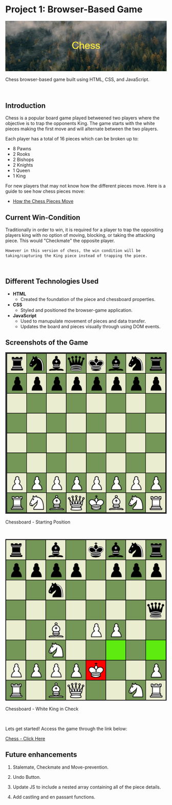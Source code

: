 # Project 1: Browser-Based Game
![Banner](img/banner.png)
<!-- <img src="https://imgur.com/a/3mgaBHy"/> -->

Chess browser-based game built using HTML, CSS, and JavaScript.

<br>

## Introduction
Chess is a popular board game played betweened two players where the objective is to trap the opponents King. The game starts with the white pieces making the first move and will alternate between the two players.

Each player has a total of 16 pieces which can be broken up to:
- 8 Pawns
- 2 Rooks
- 2 Bishops
- 2 Knights
- 1 Queen
- 1 King

For new players that may not know how the different pieces move.  Here is a guide to see how chess pieces move:
* [How the Chess Pieces Move](https://www.chessable.com/blog/how-the-chess-pieces-move/#:~:text=It%20can%20move%20horizontally%2C%20vertically,the%20same%20square%20as%20another.)


## Current Win-Condition
Traditionally in order to win, it is required for a player to trap the oppositing players king with no option of moving, blocking, or taking the attacking piece. This would "Checkmate" the opposite player.

    However in this version of chess, the win condition will be taking/capturing the King piece instead of trapping the piece.

<br>

## Different Technologies Used
- <b>HTML</b>
    * Created the foundation of the piece and chessboard properties.
- <b>CSS</b>
    * Styled and positioned the browser-game application.
- <b>JavaScript</b>
    * Used to manupulate movement of pieces and data transfer.
    * Updates the board and pieces visually through using DOM events.

## Screenshots of the Game
![Chessboard](img/Chessboard.png)

Chessboard - Starting Position

<br>

![King in Check](img/inCheck.png)

Chessboard - White King in Check

<br>

Lets get started!
Access the game through the link below:

[Chess - Click Here](https://edwinhawkyu.github.io/Chess/)


## Future enhancements
1. Stalemate, Checkmate and Move-prevention.

2. Undo Button.

3. Update JS to include a nested array containing all of the piece details.

4. Add castling and en passant functions.